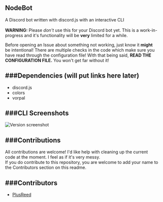 NodeBot
---
A Discord bot written with discord.js with an interactive CLI <br />
<br />
**WARNING:** Please _don't_ use this for your Discord bot yet. This is a work-in-progress and it's functionality will be **very** limited for a while.

Before opening an Issue about something not working, just know it **might** be intentional!
There are multiple checks in the code which make sure you have read through the configuration file!
With that being said, **READ THE CONFIGURATION FILE.** You won't get far without it!

###Dependencies (will put links here later)
---
* discord.js
* colors
* vorpal

###CLI Screenshots
---
![Version screenshot](http://i.imgur.com/tu5HRXs.png)

###Contributions
---
All contributions are welcome! I'd like help with cleaning up the current code at the moment. I feel as if it's very messy. <br />
If you do contribute to this repository, you are welcome to add your name to the Contributors section on this readme.

###Contributors
---
* [PlusReed](https://github.com/plusreed)
